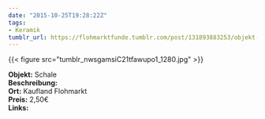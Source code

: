 ```yaml
---
date: "2015-10-25T19:28:22Z"
tags:
- Keramik
tumblr_url: https://flohmarktfunde.tumblr.com/post/131893883253/objekt-schale-beschreibung-lorem-ipsum-ort
---
```

 {{< figure src="tumblr_nwsgamsiC21tfawupo1_1280.jpg" >}}  

**Objekt:** Schale  
**Beschreibung:**   
**Ort:** Kaufland Flohmarkt  
**Preis:** 2,50€  
**Links:** 
